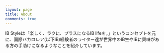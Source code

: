 ```yaml
---
layout: page
title: About
comments: true
---
```


IB Styleは「楽しく、ラクに、プラスになるIB lifeを。」というコンセプトを元に、国際バカロレア(以下IB)経験者のライター達が世界中のIB生やIBに興味がある方の手助けになるようなことを紹介しています。
